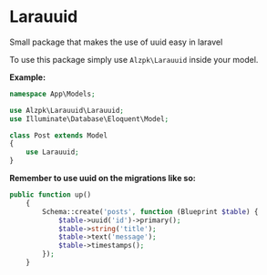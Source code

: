 # Larauuid
Small package that makes the use of uuid easy in laravel

To use this package simply use `Alzpk\Larauuid` inside your model.

**Example:**
```php
namespace App\Models;

use Alzpk\Larauuid\Larauuid;
use Illuminate\Database\Eloquent\Model;

class Post extends Model
{
    use Larauuid;
}
```

**Remember to use uuid on the migrations like so:**

```php
public function up()
    {
        Schema::create('posts', function (Blueprint $table) {
            $table->uuid('id')->primary();
            $table->string('title');
            $table->text('message');
            $table->timestamps();
        });
    }
```

